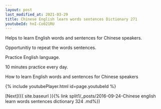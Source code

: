 ```yaml
---
layout: post
last_modified_at: 2021-03-29
title: Chinese English learn words sentences Dictionary 271 
youtubeId: hnI-Co021RU
---
```

 
 
Helps to learn English words and sentences for Chinese speakers.

Opportunitiy to repeat the words sentences. 

Practice English language. 
 
10 minutes practice every day. 
 
How to learn English words and sentences for Chinese speakers 
 
{% include youtubePlayer.html id=page.youtubeId %}
 
 
[Next]({{ site.baseurl }}{% link  split1/_posts/2016-09-24-Chinese english learn words sentences dictionary 324 .md%})
 
